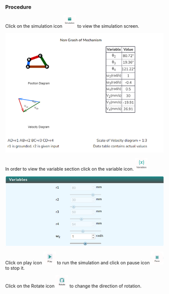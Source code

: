 ### Procedure

<div style="text-align:left">
  Click on the simulation icon    <img src="images/simulation.png" alt="Alt text" style="height:40px; width:40px;">  to view the simulation screen. 

   ![Alt text](images/Simscreen1.png)
   
   In order to view the variable section click on the variable icon. <img src="images/var1.png" alt="Alt text" style="height:40px; width:40px;">

   ![Alt text](images/var2.png)

   Click on play icon <img src="images/play1.png" alt="Alt text" style="height:40px; width:40px;"> to run the simulation and click on pause icon <img src="images/pause.png" alt="Alt text" style="height:40px; width:40px;"> to stop it.

   Click on the Rotate icon  <img src="images/rotate_clockwise.png" alt="Alt text" style="height:40px; width:40px;"> to change the direction of rotation.
</div>
